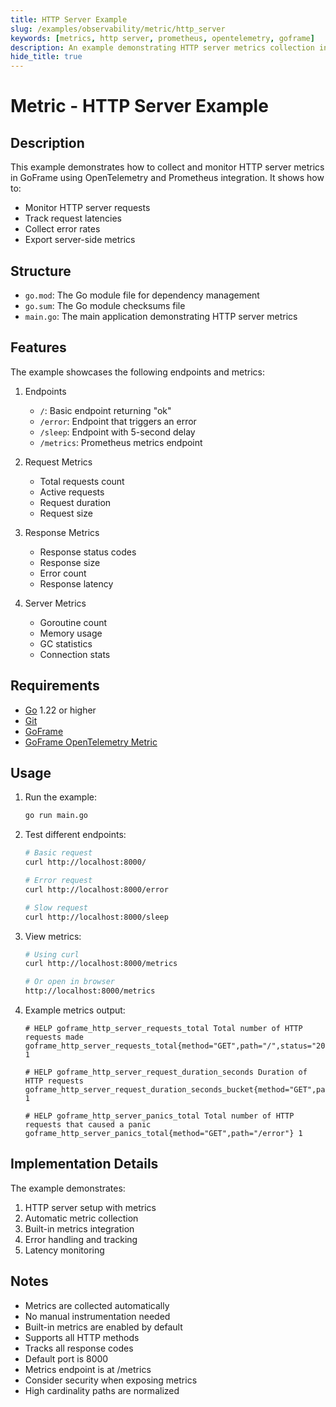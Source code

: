 ```yaml
---
title: HTTP Server Example
slug: /examples/observability/metric/http_server
keywords: [metrics, http server, prometheus, opentelemetry, goframe]
description: An example demonstrating HTTP server metrics collection in GoFrame
hide_title: true
---
```


# Metric - HTTP Server Example

## Description

This example demonstrates how to collect and monitor HTTP server metrics in GoFrame using OpenTelemetry and Prometheus integration. It shows how to:
- Monitor HTTP server requests
- Track request latencies
- Collect error rates
- Export server-side metrics

## Structure

- `go.mod`: The Go module file for dependency management
- `go.sum`: The Go module checksums file
- `main.go`: The main application demonstrating HTTP server metrics

## Features

The example showcases the following endpoints and metrics:
1. Endpoints
   - `/`: Basic endpoint returning "ok"
   - `/error`: Endpoint that triggers an error
   - `/sleep`: Endpoint with 5-second delay
   - `/metrics`: Prometheus metrics endpoint

2. Request Metrics
   - Total requests count
   - Active requests
   - Request duration
   - Request size

3. Response Metrics
   - Response status codes
   - Response size
   - Error count
   - Response latency

4. Server Metrics
   - Goroutine count
   - Memory usage
   - GC statistics
   - Connection stats

## Requirements

- [Go](https://golang.org/dl/) 1.22 or higher
- [Git](https://git-scm.com/downloads)
- [GoFrame](https://goframe.org)
- [GoFrame OpenTelemetry Metric](https://github.com/gogf/gf/tree/master/contrib/metric/otelmetric)

## Usage

1. Run the example:
   ```bash
   go run main.go
   ```

2. Test different endpoints:
   ```bash
   # Basic request
   curl http://localhost:8000/
   
   # Error request
   curl http://localhost:8000/error
   
   # Slow request
   curl http://localhost:8000/sleep
   ```

3. View metrics:
   ```bash
   # Using curl
   curl http://localhost:8000/metrics
   
   # Or open in browser
   http://localhost:8000/metrics
   ```

4. Example metrics output:
   ```
   # HELP goframe_http_server_requests_total Total number of HTTP requests made
   goframe_http_server_requests_total{method="GET",path="/",status="200"} 1
   
   # HELP goframe_http_server_request_duration_seconds Duration of HTTP requests
   goframe_http_server_request_duration_seconds_bucket{method="GET",path="/sleep",status="200",le="5.0"} 1
   
   # HELP goframe_http_server_panics_total Total number of HTTP requests that caused a panic
   goframe_http_server_panics_total{method="GET",path="/error"} 1
   ```

## Implementation Details

The example demonstrates:
1. HTTP server setup with metrics
2. Automatic metric collection
3. Built-in metrics integration
4. Error handling and tracking
5. Latency monitoring

## Notes

- Metrics are collected automatically
- No manual instrumentation needed
- Built-in metrics are enabled by default
- Supports all HTTP methods
- Tracks all response codes
- Default port is 8000
- Metrics endpoint is at /metrics
- Consider security when exposing metrics
- High cardinality paths are normalized
